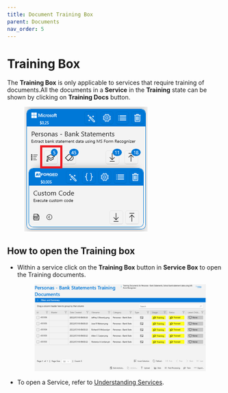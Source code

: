 ```yaml
---
title: Document Training Box
parent: Documents
nav_order: 5
---
```


# Training Box

The **Training Box** is only applicable to services that require training of documents.All the documents in a **Service** in the **Training** state can be shown by clicking on **Training Docs** button.

<figure><img src="../.gitbook/assets/image (1) (2).png" alt=""><figcaption></figcaption></figure>

## How to open the Training box

*   Within a service click on the **Training Box** button in **Service Box** to open the Training documents.

    <figure><img src="../.gitbook/assets/image (4) (3) (3).png" alt=""><figcaption></figcaption></figure>
* To open a Service, refer to [Understanding Services](../services/understanding-services.md).
